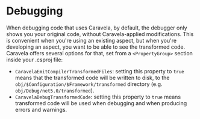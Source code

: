 # Debugging

When debugging code that uses Caravela, by default, the debugger only shows you your original code, without Caravela-applied modifications. This is convenient when you're using an existing aspect, but when you're developing an aspect, you want to be able to see the transformed code. Caravela offers several options for that, set from a `<PropertyGroup>` section inside your .csproj file:

* `CaravelaEmitCompilerTransformedFiles`: setting this property to `true` means that the transformed code will be written to disk, to the `obj/$Configuration/$Framework/transformed` directory (e.g. `obj/Debug/net5.0/transformed`).
* `CaravelaDebugTransformedCode`: setting this property to `true` means transformed code will be used when debugging and when producing errors and warnings.